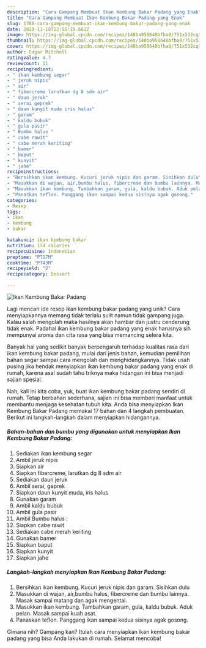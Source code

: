 ```yaml
---
description: "Cara Gampang Membuat Ikan Kembung Bakar Padang yang Enak"
title: "Cara Gampang Membuat Ikan Kembung Bakar Padang yang Enak"
slug: 1788-cara-gampang-membuat-ikan-kembung-bakar-padang-yang-enak
date: 2020-11-18T22:55:15.661Z
image: https://img-global.cpcdn.com/recipes/148ba958648bfba8/751x532cq70/ikan-kembung-bakar-padang-foto-resep-utama.jpg
thumbnail: https://img-global.cpcdn.com/recipes/148ba958648bfba8/751x532cq70/ikan-kembung-bakar-padang-foto-resep-utama.jpg
cover: https://img-global.cpcdn.com/recipes/148ba958648bfba8/751x532cq70/ikan-kembung-bakar-padang-foto-resep-utama.jpg
author: Edgar Mitchell
ratingvalue: 4.7
reviewcount: 11
recipeingredient:
- " ikan kembung segar"
- " jeruk nipis"
- " air"
- " fibercreme larutkan dg 8 sdm air"
- " daun jeruk"
- " serai geprek"
- " daun kunyit muda iris halus"
- " garam"
- " kaldu bubuk"
- " gula pasir"
- " Bumbu halus "
- " cabe rawit"
- " cabe merah keriting"
- " bamer"
- " baput"
- " kunyit"
- " jahe"
recipeinstructions:
- "Bersihkan ikan kembung. Kucuri jeruk nipis dan garam. Sisihkan dulu"
- "Masukkan di wajan, air,bumbu halus, fibercreme dan bumbu lainnya. Masak sampai matang dan agak mengental."
- "Masukkan ikan kembung. Tambahkan garam, gula, kaldu bubuk. Aduk pelan. Masak sampai kuah asat."
- "Panaskan teflon. Panggang ikan sampai kedua sisinya agak gosong."
categories:
- Resep
tags:
- ikan
- kembung
- bakar

katakunci: ikan kembung bakar 
nutrition: 174 calories
recipecuisine: Indonesian
preptime: "PT17M"
cooktime: "PT43M"
recipeyield: "2"
recipecategory: Dessert

---
```



![Ikan Kembung Bakar Padang](https://img-global.cpcdn.com/recipes/148ba958648bfba8/751x532cq70/ikan-kembung-bakar-padang-foto-resep-utama.jpg)

Lagi mencari ide resep ikan kembung bakar padang yang unik? Cara menyiapkannya memang tidak terlalu sulit namun tidak gampang juga. Kalau salah mengolah maka hasilnya akan hambar dan justru cenderung tidak enak. Padahal ikan kembung bakar padang yang enak harusnya sih mempunyai aroma dan cita rasa yang bisa memancing selera kita.



Banyak hal yang sedikit banyak berpengaruh terhadap kualitas rasa dari ikan kembung bakar padang, mulai dari jenis bahan, kemudian pemilihan bahan segar sampai cara mengolah dan menghidangkannya. Tidak usah pusing jika hendak menyiapkan ikan kembung bakar padang yang enak di rumah, karena asal sudah tahu triknya maka hidangan ini bisa menjadi sajian spesial.


Nah, kali ini kita coba, yuk, buat ikan kembung bakar padang sendiri di rumah. Tetap berbahan sederhana, sajian ini bisa memberi manfaat untuk membantu menjaga kesehatan tubuh kita. Anda bisa menyiapkan Ikan Kembung Bakar Padang memakai 17 bahan dan 4 langkah pembuatan. Berikut ini langkah-langkah dalam menyiapkan hidangannya.

<!--inarticleads1-->

##### Bahan-bahan dan bumbu yang digunakan untuk menyiapkan Ikan Kembung Bakar Padang:

1. Sediakan  ikan kembung segar
1. Ambil  jeruk nipis
1. Siapkan  air
1. Siapkan  fibercreme, larutkan dg 8 sdm air
1. Sediakan  daun jeruk
1. Ambil  serai, geprek
1. Siapkan  daun kunyit muda, iris halus
1. Gunakan  garam
1. Ambil  kaldu bubuk
1. Ambil  gula pasir
1. Ambil  Bumbu halus :
1. Siapkan  cabe rawit
1. Sediakan  cabe merah keriting
1. Gunakan  bamer
1. Siapkan  baput
1. Siapkan  kunyit
1. Siapkan  jahe




<!--inarticleads2-->

##### Langkah-langkah menyiapkan Ikan Kembung Bakar Padang:

1. Bersihkan ikan kembung. Kucuri jeruk nipis dan garam. Sisihkan dulu
1. Masukkan di wajan, air,bumbu halus, fibercreme dan bumbu lainnya. Masak sampai matang dan agak mengental.
1. Masukkan ikan kembung. Tambahkan garam, gula, kaldu bubuk. Aduk pelan. Masak sampai kuah asat.
1. Panaskan teflon. Panggang ikan sampai kedua sisinya agak gosong.




Gimana nih? Gampang kan? Itulah cara menyiapkan ikan kembung bakar padang yang bisa Anda lakukan di rumah. Selamat mencoba!
